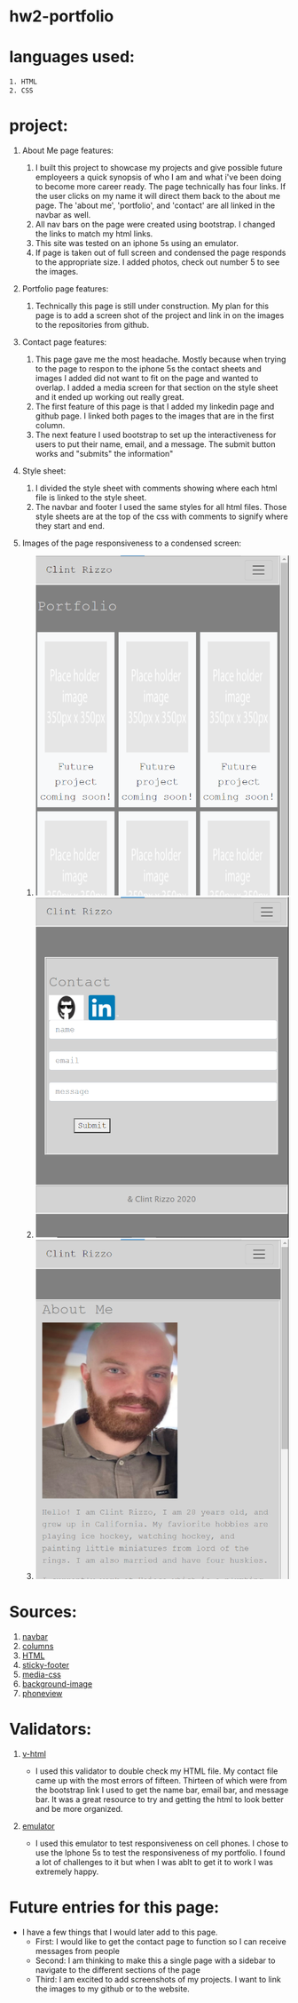# hw2-portfolio

# languages used:
    1. HTML 
    2. CSS

# project:
1. About Me page features:
   1. I built this project to showcase my projects and give possible future employeers a quick synopsis of who I am and what i've been doing to become more career ready. The page technically has four links. If the user clicks on my name it will direct them back to the about me page. The 'about me', 'portfolio', and 'contact' are all linked in the navbar as well.
   2. All nav bars on the page were created using bootstrap. I changed the links to match my html links.
   3. This site was tested on an iphone 5s using an emulator.
   4. If page is taken out of full screen and condensed the page responds to the appropriate size. I added photos, check out number 5 to see the images.
   
2. Portfolio page features:
   1. Technically this page is still under construction. My plan for this page is to add a screen shot of the project and link in on the images to the repositories from github. 
   
3. Contact page features:
   1. This page gave me the most headache. Mostly because when trying to the page to respon to the iphone 5s the contact sheets and images I added did not want to fit on the page and wanted to overlap. I added a media screen for that section on the style sheet and it ended up working out really great.
   2. The first feature of this page is that I added my linkedin page and github page. I linked both pages to the images that are in the first column. 
   3. The next feature I used bootstrap to set up the interactiveness for users to put their name, email, and a message. The submit button works and "submits" the information"
   
4. Style sheet:
   1. I divided the style sheet with comments showing where each html file is linked to the style sheet. 
   2. The navbar and footer I used the same styles for all html files. Those style sheets are at the top of the css with comments to signify where they start and end.
       
5. Images of the page responsiveness to a condensed screen:
    1. ![first](assets/Images/screenshot1.png)
    2. ![second](assets/Images/screenshot2.png)
    3. ![third](assets/Images/screenshot3.png)

# Sources:
1. [navbar](https://getbootstrap.com/docs/5.0/components/navbar/)
2. [columns](https://getbootstrap.com/docs/5.0/layout/columns/)
3. [HTML](https://www.w3schools.com/html/html5_semantic_elements.asp)
4. [sticky-footer](https://css-tricks.com/couple-takes-sticky-footer/#:~:text=The%20purpose%20of%20a%20sticky,bottom%20of%20the%20browser%20window.)
5. [media-css](https://www.w3schools.com/cssref/css3_pr_mediaquery.asp)
6. [background-image](https://www.w3schools.com/cssref/pr_background-image.asp)
7. [phoneview](https://www.gyford.com/phil/writing/2010/07/06/web-page-iphone/)

# Validators:
1. [v-html](https://www.freeformatter.com/html-validator.html)
    - I used this validator to double check my HTML file. My contact file came up with the most errors of fifteen. Thirteen of which were from the bootstrap link I used to get the name bar, email bar, and message bar. It was a great resource to try and getting the html to look better and be more organized. 

2. [emulator](http://www.viewportemulator.com/devices/apple/iphone-5s/)
    - I used this emulator to test responsiveness on cell phones. I chose to use the Iphone 5s to test the responsiveness of my portfolio. I found a lot of challenges to it but when I was ablt to get it to work I was extremely happy. 

# Future entries for this page:
  -  I have a few things that I would later add to this page.
     -  First: I would like to get the contact page to function so I can receive messages from people
     -  Second: I am thinking to make this a single page with a sidebar to navigate to the different sections of the page
     -  Third: I am excited to add screenshots of my projects. I want to link the images to my github or to the website.
